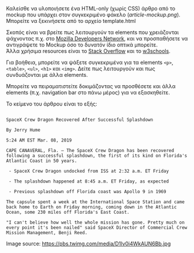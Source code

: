 Καλείσθε να υλοποιήσετε ένα HTML-only (χωρίς CSS) άρθρο από το mockup που υπάρχει στον συγκεκριμένο φάκελο (*article-mockup.png*). Μπορείτε να ξεκινήσετε από το αρχείο template.html

Σκοπός είναι να βρείτε πως λειτουργούν τα elements που χρειάζονται ψάχνοντας π.χ. στο [Mozilla Developers Network](https://developer.mozilla.org), και να προσπαθήσετε να αντιγράψετε το Mockup όσο το δυνατόν ίδιο οπτικά μπορείτε.
<br>
Άλλα χρήσιμα resources είναι το [Stack Overflow](https://stackoverflow.com) και το [w3schools](https://w3schools.com).

Για βοήθεια, μπορείτε να ψάξετε συγκεκριμένα για τα elements `<p>`, `<table>`, `<ul>`, `<h1>` και `<img>`. Δείτε πως λειτουργούν και πως συνδυάζονται με άλλα elements.

Μπορείτε να πειραματιστείτε δοκιμάζοντας να προσθέσετε και άλλα elements (π.χ. navigation bar στο πάνω μέρος) για να εξασκηθείτε.

Το κείμενο του άρθρου είναι το εξής:

<pre><code>
SpaceX Crew Dragon Recovered After Successful Splashdown

By Jerry Hume

5:24 AM EST Mar. 08, 2019

CAPE CANAVERAL, Fla. — The SpaceX Crew Dragon has been recovered following a successful splashdown, the first of its kind on Florida's Atlantic Coast in 50 years.

 - SpaceX Crew Dragon undocked from ISS at 2:32 a.m. ET Friday

 - The splashdown happened at 8:45 a.m. ET Friday, as expected

 - Previous splashdown off Florida coast was Apollo 9 in 1969

The capsule spent a week at the International Space Station and came back home to Earth on Friday morning, coming down in the Atlantic Ocean, some 230 miles off Florida's East Coast.

"I can't believe how well the whole mission has gone. Pretty much on every point it's been nailed" said SpaceX Director of Commercial Crew Mission Management, Benji Reed.
</code></pre>

Image source: https://pbs.twimg.com/media/D1Iv0i4WkAUN6Bb.jpg

